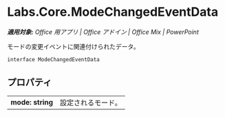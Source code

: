
# <a name="labs.core.modechangedeventdata"></a>Labs.Core.ModeChangedEventData

 _**適用対象:** Office 用アプリ | Office アドイン | Office Mix | PowerPoint_

モードの変更イベントに関連付けられたデータ。

```
interface ModeChangedEventData
```


## <a name="properties"></a>プロパティ


|||
|:-----|:-----|
|**mode: string**|設定されるモード。|
